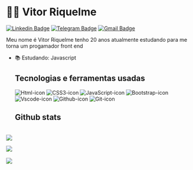 # :man_technologist: Vitor Riquelme
<!--contatos-->
[![Linkedin Badge](https://img.shields.io/badge/-LinkedIn-blue?style=for-the-badge&logo=Linkedin&logoColor=white&link=https://www.linkedin.com/in/vitor-riquelme-986496222/)](https://www.linkedin.com/in/vitor-riquelme-986496222/)
[![Telegram Badge](https://img.shields.io/badge/-Telegram-1ca0f1?style=for-the-badge&labelColor=1ca0f1&logo=telegram&logoColor=white&link=https://t.me/vitoriquelme)](https://t.me/vitoriquelme)
[![Gmail Badge](https://img.shields.io/badge/-Gmail-c14438?style=for-the-badge&logo=Gmail&logoColor=white&link=mailto:vitoriquelme1@gmail.com)](mailto:vitoriquelme1@gmail.com)

<!-- uma introdução basica falando sobre mim-->
Meu nome é Vitor Riquelme  tenho 20 anos atualmente estudando para me torna um progamador front end

- :books: Estudando: Javascript


  
  
  ## Tecnologias e ferramentas usadas
  <img  alt="Html-icon" src="https://img.shields.io/badge/HTML5-E34F26?style=for-the-badge&logo=html5&logoColor=white">
  <img  alt="CSS3-icon" src="https://img.shields.io/badge/CSS3-1572B6?style=for-the-badge&logo=css3&logoColor=white">
  <img  alt="JavaScript-icon" src="https://img.shields.io/badge/JavaScript-323330?style=for-the-badge&logo=javascript&logoColor=F7DF1E">
  <img  alt="Bootstrap-icon" src="https://img.shields.io/badge/Bootstrap-563D7C?style=for-the-badge&logo=bootstrap&logoColor=white">
  <img  alt="Vscode-icon" src="https://img.shields.io/badge/Visual_Studio_Code-0078D4?style=for-the-badge&logo=visual%20studio%20code&logoColor=white">
  <img  alt="Github-icon" src="https://img.shields.io/badge/GitHub-100000?style=for-the-badge&logo=github&logoColor=white">
  <img  alt="Git-icon" src="https://img.shields.io/badge/GIT-E44C30?style=for-the-badge&logo=git&logoColor=white">
  </br>
  
  ## Github stats
 </br><a href="https://github.com/VitorRiquelme/github-readme-stats">
    <img align="center" src="https://github-readme-stats.vercel.app/api?username=VitorRiquelme&show_icons=true&count_private=true&theme=aura"/>
  </a>
  
 <a href="https://github.com/VitorRiquelme/github-readme-stats">
    <img align="center" src="https://github-readme-stats.vercel.app/api/top-langs/?username=VitorRiquelme&hide=scss,less&layout=compact&langs_count=7&theme=aura"/>
  </a></br>
 
 </br>
 <img align="center" src="https://github-readme-streak-stats.herokuapp.com?user=VitorRiquelme&background=111E2E&border=334152&currStreakNum=FFFFFF&fire=07CBFF&sideLabels=07CBFF&ring=2300FF&currStreakLabel=07CBFF&sideNums=FFFFFF&dates=B7D1E6"/>
 

  
 
